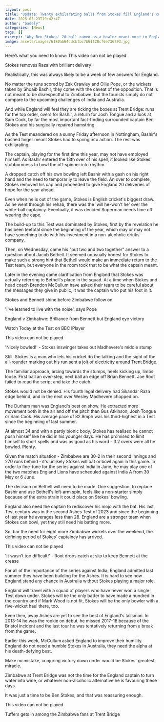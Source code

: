 ```yaml
---
layout: post
title: "Update: Twenty exhilarating balls from Stokes fill England's cup with cheer"
date: 2025-05-23T19:42:47
author: "badely"
categories: [News]
tags: []
excerpt: "Why Ben Stokes' 20-ball cameo as a bowler meant more to England than anything else in the ongoing Test against Zimbabwe."
image: assets/images/6180ab64cdcbfbc7b61f20cf6e736793.jpg
---
```


Here’s what you need to know: This video can not be played

Stokes removes Raza with brilliant delivery

Realistically, this was always likely to be a week of few answers for England.

No matter the runs scored by Zak Crawley and Ollie Pope, or the wickets taken by Shoaib Bashir, they come with the caveat of the opposition. That is not meant to be disrespectful to Zimbabwe, but the tourists simply do not compare to the upcoming challenges of India and Australia.

And while England will feel they are ticking the boxes at Trent Bridge: runs for the top order, overs for Bashir, a return for Josh Tongue and a look at Sam Cook, by far the most important fact-finding surrounded captain Ben Stokes and his surgically repaired hamstring.

As the Test meandered on a sunny Friday afternoon in Nottingham, Bashir's bashed finger meant Stokes had to spring into action. The rest was exhilarating.

The captain, playing for the first time this year, may not have employed himself. As Bashir entered the 13th over of his spell, it looked like Stokes' stubbornness to bowl the off-spinner into rhythm.

A dropped catch off his own bowling left Bashir with a gash on his right hand and the need to temporarily to leave the field. An over to complete, Stokes removed his cap and proceeded to give England 20 deliveries of hope for the year ahead.

Even when he is out of the game, Stokes is English cricket's biggest draw. As he went through his rehab, there was the 'will he-won't he' over the white-ball captaincy. Eventually, it was decided Superman needs time off wearing the cape.

The build-up to this Test was dominated by Stokes, first by the revelation he has been teetotal since the beginning of the year, which may or may not have something to do with his investment in a non-alcoholic drinks company.

Then, on Wednesday, came his "put two and two together" answer to a question about Jacob Bethell. It seemed unusually honest for Stokes to make such a strong hint that Bethell would make an immediate return to the Test team, but everyone in the room took that to be what the captain meant.

Later in the evening came clarification from England that Stokes was actually referring to Bethell's place in the squad. At a time when Stokes and head coach Brendon McCullum have asked their team to be careful about the messages they give in public, it was the captain who put his foot in it.

Stokes and Bennett shine before Zimbabwe follow on

'I've learned to live with the noise', says Pope

England v Zimbabwe: Brilliance from Bennett but England eye victory

Watch Today at the Test on BBC iPlayer

This video can not be played

'Nicely bowled!' - Stokes inswinger takes out Madhevere's middle stump

Still, Stokes is a man who lets his cricket do the talking and the sight of the all-rounder marking out his run sent a jolt of electricity around Trent Bridge.

The familiar approach, arcing towards the stumps, heels kicking up, limbs loose. First ball an over-step, next ball an edge off Brian Bennett. Joe Root failed to read the script and take the catch.

Stokes would not be denied. His fourth legal delivery had Sikandar Raza edge behind, and in the next over Wesley Madhevere chopped on.

The Durham man was England's best on show. He extracted more movement both in the air and off the pitch than Gus Atkinson, Josh Tongue or Sam Cook. His average pace of 82.9mph was his third-highest in a Test since the beginning of last summer.

At almost 34 and with a partly bionic body, Stokes has realised he cannot push himself like he did in his younger days. He has promised to limit himself to short spells and was as good as his word - 3.2 overs were all he bowled. Plenty.

Given the match situation - Zimbabwe are 30-2 in their second innings and 270 runs behind - it's unlikely Stokes will bat or bowl again in this game. In order to fine-tune for the series against India in June, he may play one of the two matches England Lions have scheduled against India A from 30 May or 6 June.

The decision on Bethell will need to be made. One suggestion, to replace Bashir and use Bethell's left-arm spin, feels like a non-starter simply because of the extra strain it could place on Stokes' bowling.

England also need the captain to rediscover his mojo with the bat. His last Test century was in the second Ashes Test of 2023 and since the beginning of last year he averages less than 28. England are a stronger team when Stokes can bowl, yet they still need his batting more.

So, bar the need for eight more Zimbabwe wickets over the weekend, the defining period of Stokes' captaincy has arrived.

This video can not be played

'It wasn't too difficult!' - Root drops catch at slip to keep Bennett at the crease

For all of the importance of the series against India, England admitted last summer they have been building for the Ashes. It is hard to see how England stand any chance in Australia without Stokes playing a major role.

England will travel with a squad of players who have never won a single Test down under. Stokes will be the only batter to have made a hundred in the country and if Mark Wood is not fit, Stokes will be the only bowler with a five-wicket haul there, too.

Even then, away Ashes are yet to see the best of England's talisman. In 2013-14 he was the rookie on debut, he missed 2017-18 because of the Bristol incident and the last tour he was tentatively returning from a break from the game.

Earlier this week, McCullum asked England to improve their humility. England do not need a humble Stokes in Australia, they need the alpha at his death-defying best.

Make no mistake, conjuring victory down under would be Stokes' greatest miracle.

Zimbabwe at Trent Bridge was not the time for the England captain to turn water into wine, or whatever non-alcoholic alternative he is favouring these days.

It was just a time to be Ben Stokes, and that was reassuring enough.

This video can not be played

Tuffers gets in among the Zimbabwe fans at Trent Bridge

